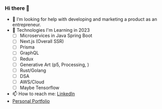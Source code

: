 ### Hi there 👋

- 🤔 I’m looking for help with developing and marketing a product as an entrepreneur.
- 🌱 Technologies I'm Learning in 2023
  - [ ] Microservices in Java Spring Boot
  - [ ] Next.js (Overall SSR)
  - [ ] Prisma
  - [ ] GraphQL
  - [ ] Redux
  - [ ] Generative Art (p5, Processing,  )
  - [ ] Rust/Golang
  - [ ] DSA
  - [ ] AWS/Cloud
  - [ ] Maybe Tensorflow
- 📫 How to reach me: [LinkedIn](https://www.linkedin.com/in/ryanrileypuzon/)
- [Personal Portfolio](juscuzryancan.github.io)
<!--
**juscuzryancan/juscuzryancan** is a ✨ _special_ ✨ repository because its `README.md` (this file) appears on your GitHub profile.

Here are some ideas to get you started:

- 🔭 I’m currently working on ...
- 🌱 I’m currently learning ...
- 👯 I’m looking to collaborate on ...
- 🤔 I’m looking for help with ...
- 💬 Ask me about ...
- 📫 How to reach me: ...
- 😄 Pronouns: ...
- ⚡ Fun fact: ...
-->
